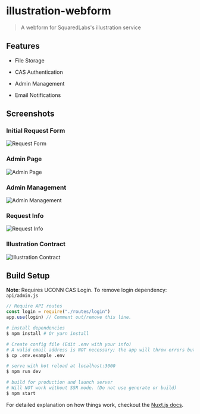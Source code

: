 # illustration-webform

> A webform for SquaredLabs's illustration service

## Features

* File Storage

* CAS Authentication

* Admin Management

* Email Notifications

## Screenshots


### Initial Request Form
![Request Form](https://i.imgur.com/cNrOaJH.png)

### Admin Page
![Admin Page](https://i.imgur.com/GAhp03I.png)

### Admin Management
![Admin Management](https://i.imgur.com/lI7kBgH.png)

### Request Info
![Request Info](https://i.imgur.com/7ExjnKH.png)

### Illustration Contract
![Illustration Contract](https://i.imgur.com/OcV5JhM.png)

## Build Setup
**Note**: Requires UCONN CAS Login. To remove login dependency:
`api/admin.js`
```javascript
// Require API routes
const login = require("./routes/login")
app.use(login) // Comment out/remove this line.
```

``` bash
# install dependencies
$ npm install # Or yarn install

# Create config file (Edit .env with your info)
# A valid email address is NOT necessary; the app will throw errors but otherwise work (minus the emails)
$ cp .env.example .env

# serve with hot reload at localhost:3000
$ npm run dev

# build for production and launch server
# Will NOT work without SSR mode. (Do not use generate or build)
$ npm start
```

For detailed explanation on how things work, checkout the [Nuxt.js docs](https://github.com/nuxt/nuxt.js).
